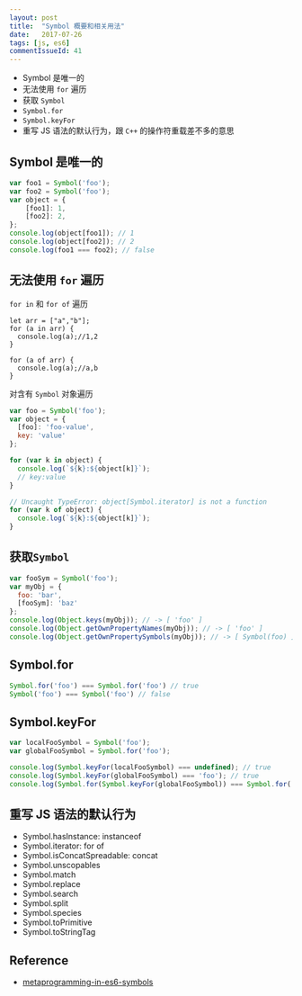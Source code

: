 ```yaml
---
layout: post
title:  "Symbol 概要和相关用法"
date:   2017-07-26
tags: [js, es6]
commentIssueId: 41
---
```


* Symbol 是唯一的
* 无法使用 `for` 遍历
* 获取 `Symbol`
* `Symbol.for`
* `Symbol.keyFor`
* 重写 JS 语法的默认行为，跟 `C++` 的操作符重载差不多的意思

## Symbol 是唯一的

```js
var foo1 = Symbol('foo');
var foo2 = Symbol('foo');
var object = {
    [foo1]: 1,
    [foo2]: 2,
};
console.log(object[foo1]); // 1
console.log(object[foo2]); // 2
console.log(foo1 === foo2); // false
```

## 无法使用 `for` 遍历

`for in` 和 `for of` 遍历
```
let arr = ["a","b"];
for (a in arr) {
  console.log(a);//1,2
}

for (a of arr) {
  console.log(a);//a,b
}
```

对含有 `Symbol` 对象遍历
```js
var foo = Symbol('foo');
var object = {
  [foo]: 'foo-value',
  key: 'value'
};

for (var k in object) {
  console.log(`${k}:${object[k]}`);
  // key:value
}

// Uncaught TypeError: object[Symbol.iterator] is not a function
for (var k of object) {
  console.log(`${k}:${object[k]}`);
}
```

## 获取`Symbol`

```js
var fooSym = Symbol('foo');
var myObj = {
  foo: 'bar',
  [fooSym]: 'baz'
};
console.log(Object.keys(myObj)); // -> [ 'foo' ]
console.log(Object.getOwnPropertyNames(myObj)); // -> [ 'foo' ]
console.log(Object.getOwnPropertySymbols(myObj)); // -> [ Symbol(foo) ]
```

## Symbol.for

```js
Symbol.for('foo') === Symbol.for('foo') // true
Symbol('foo') === Symbol('foo') // false
```

## Symbol.keyFor

```js
var localFooSymbol = Symbol('foo');
var globalFooSymbol = Symbol.for('foo');

console.log(Symbol.keyFor(localFooSymbol) === undefined); // true
console.log(Symbol.keyFor(globalFooSymbol) === 'foo'); // true
console.log(Symbol.for(Symbol.keyFor(globalFooSymbol)) === Symbol.for('foo')); // true
```

## 重写 JS 语法的默认行为

* Symbol.hasInstance: instanceof
* Symbol.iterator: for of
* Symbol.isConcatSpreadable: concat
* Symbol.unscopables
* Symbol.match
* Symbol.replace
* Symbol.search
* Symbol.split
* Symbol.species
* Symbol.toPrimitive
* Symbol.toStringTag

## Reference
* [metaprogramming-in-es6-symbols](https://www.keithcirkel.co.uk/metaprogramming-in-es6-symbols/)

